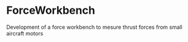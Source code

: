 # ForceWorkbench
Development of a force workbench to mesure thrust forces from small aircraft motors
